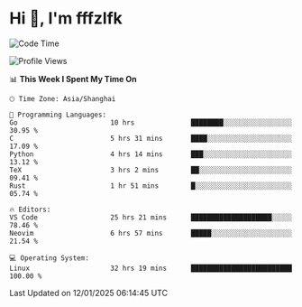 # Hi 👋, I'm fffzlfk

<!--START_SECTION:waka-->
![Code Time](http://img.shields.io/badge/Code%20Time-1%2C128%20hrs%205%20mins-blue)

![Profile Views](http://img.shields.io/badge/Profile%20Views-0-blue)

📊 **This Week I Spent My Time On** 

```text
🕑︎ Time Zone: Asia/Shanghai

💬 Programming Languages: 
Go                       10 hrs              ████████░░░░░░░░░░░░░░░░░   30.95 % 
C                        5 hrs 31 mins       ████░░░░░░░░░░░░░░░░░░░░░   17.09 % 
Python                   4 hrs 14 mins       ███░░░░░░░░░░░░░░░░░░░░░░   13.12 % 
TeX                      3 hrs 2 mins        ██░░░░░░░░░░░░░░░░░░░░░░░   09.41 % 
Rust                     1 hr 51 mins        █░░░░░░░░░░░░░░░░░░░░░░░░   05.74 % 

🔥 Editors: 
VS Code                  25 hrs 21 mins      ████████████████████░░░░░   78.46 % 
Neovim                   6 hrs 57 mins       █████░░░░░░░░░░░░░░░░░░░░   21.54 % 

💻 Operating System: 
Linux                    32 hrs 19 mins      █████████████████████████   100.00 % 
```


 Last Updated on 12/01/2025 06:14:45 UTC
<!--END_SECTION:waka-->

